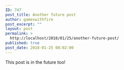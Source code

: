 ```yaml
---
ID: 747
post_title: Another future post
author: gameswithfire
post_excerpt: ""
layout: post
permalink: >
  http://localhost/2018/01/25/another-future-post/
published: true
post_date: 2018-01-25 08:02:00
---
```

This post is in the future too!